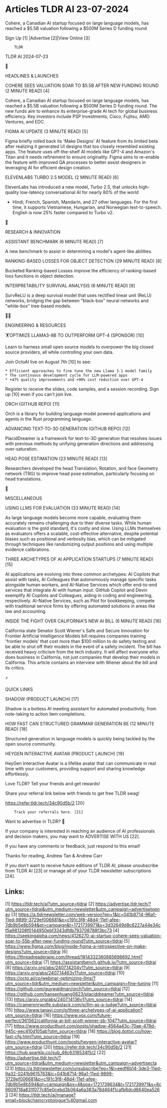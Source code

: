 # Articles TLDR AI 23-07-2024

Cohere, a Canadian AI startup focused on large language models, has
reached a $5.5B valuation following a $500M Series D funding round  

 Sign Up [1] |Advertise [2]|View Online [3] 

		TLDR

TLDR AI 2024-07-23

🚀 

HEADLINES & LAUNCHES

 COHERE SEES VALUATION SOAR TO $5.5B AFTER NEW FUNDING ROUND (2 MINUTE
READ) [4] 

 Cohere, a Canadian AI startup focused on large language models, has
reached a $5.5B valuation following a $500M Series D funding round.
The new funds aim to enhance its enterprise-grade AI tech for global
business efficiency. Key investors include PSP Investments, Cisco,
Fujitsu, AMD Ventures, and EDC. 

 FIGMA AI UPDATE (3 MINUTE READ) [5] 

 Figma briefly rolled back its 'Make Designs' AI feature from its
limited beta after realizing it generated UI designs that too closely
resembled existing apps. The feature uses off-the-shelf AI models like
GPT-4 and Amazon's Titan and it needs refinement to ensure
originality. Figma aims to re-enable the feature with improved QA
processes to better assist designers in leveraging AI for efficient
design creation. 

 ELEVENLABS TURBO 2.5 MODEL (2 MINUTE READ) [6] 

 ElevenLabs has introduced a new model, Turbo 2.5, that unlocks
high-quality low-latency conversational AI for nearly 80% of the world
- Hindi, French, Spanish, Mandarin, and 27 other languages. For the
first time, it supports Vietnamese, Hungarian, and Norwegian
text-to-speech. English is now 25% faster compared to Turbo v2. 

🧠 

RESEARCH & INNOVATION

 ASSISTANT BENCHMARK (6 MINUTE READ) [7] 

 A new benchmark to assist in determining a model's agent-like
abilities. 

 RANKING-BASED LOSSES FOR OBJECT DETECTION (29 MINUTE READ) [8] 

 Bucketed Ranking-based Losses improve the efficiency of ranking-based
loss functions in object detection. 

 INTERPRETABILITY SURVIVAL ANALYSIS (6 MINUTE READ) [9] 

 SurvReLU is a deep survival model that uses rectified linear unit
(ReLU) networks, bridging the gap between "black-box" neural networks
and "white-box" tree-based models. 

🧑‍💻 

ENGINEERING & RESOURCES

 🏋️OPTIMIZE LLAMA3-8B TO OUTPERFORM GPT-4 (SPONSOR) [10] 

 Learn to harness small open source models to overpower the big closed
source providers, all while controlling your own data.

Join OctoAI live on August 7th [10] to see:

 	* Efficient approaches to fine tune the new Llama 3.1 model family
 	* The continuous development cycle for LLM-powered apps
 	* +47% quality improvements and +90% cost reduction over GPT-4

Register to receive the slides, code samples, and a session recording.
Sign up [10] even if you can't join live.

 ORCH (GITHUB REPO) [11] 

 Orch is a library for building language model powered applications
and agents in the Rust programming language. 

 ADVANCING TEXT-TO-3D GENERATION (GITHUB REPO) [12] 

 PlacidDreamer is a framework for text-to-3D generation that resolves
issues with previous methods by unifying generation directions and
addressing over-saturation. 

 HEAD POSE ESTIMATION (23 MINUTE READ) [13] 

 Researchers developed the head Translation, Rotation, and face
Geometry network (TRG) to improve head pose estimation, particularly
focusing on head translations. 

🎁 

MISCELLANEOUS

 USING LLMS FOR EVALUATION (33 MINUTE READ) [14] 

 As large language models become more capable, evaluating them
accurately remains challenging due to their diverse tasks. While human
evaluation is the gold standard, it's costly and slow. Using LLMs
themselves as evaluators offers a scalable, cost-effective
alternative, despite potential biases such as positional and verbosity
bias, which can be mitigated through techniques like randomizing
output positions and using multiple evidence calibrations. 

 THREE ARCHETYPES OF AI APPLICATION STARTUPS (7 MINUTE READ) [15] 

 AI applications are evolving into three common archetypes: AI
Copilots that assist with tasks, AI Colleagues that autonomously
manage specific tasks alongside human workers, and AI-Native Services
which offer end-to-end services that integrate AI with human input.
GitHub Copilot and Devin exemplify AI Copilots and Colleagues, aiding
in coding and engineering, respectively. AI-Native Services, such as
Pilot for bookkeeping, compete with traditional service firms by
offering automated solutions in areas like law and accounting. 

 INSIDE THE FIGHT OVER CALIFORNIA'S NEW AI BILL (6 MINUTE READ) [16] 

 California state Senator Scott Wiener's Safe and Secure Innovation
for Frontier Artificial Intelligence Models bill requires companies
training 'frontier models' that cost more than $100 million to do
safety testing and be able to shut off their models in the event of a
safety incident. The bill has received heavy criticism from the tech
industry. It will affect everyone who does business in California, not
just companies that develop their models in California. This article
contains an interview with Wiener about the bill and its critics. 

⚡ 

QUICK LINKS

 SHADOW (PRODUCT LAUNCH) [17] 

 Shadow is a botless AI meeting assistant for automated productivity,
from note-taking to action item completions. 

 HOW FAST CAN STRUCTURED GRAMMAR GENERATION BE (12 MINUTE READ) [18] 

 Structured generation in language models is quickly being tackled by
the open source community. 

 HEYGEN INTERACTIVE AVATAR (PRODUCT LAUNCH) [19] 

 HeyGen Interactive Avatar is a lifelike avatar that can communicate
in real time with your customers, providing support and sharing
knowledge effortlessly. 

Love TLDR? Tell your friends and get rewards!

 Share your referral link below with friends to get free TLDR swag! 

 https://refer.tldr.tech/34c90d5b/2 [20] 

		Track your referrals here. [21]

Want to advertise in TLDR? 📰

 If your company is interested in reaching an audience of AI
professionals and decision makers, you may want to ADVERTISE WITH US
[22]. 

 If you have any comments or feedback, just respond to this email! 

Thanks for reading, 
Andrew Tan & Andrew Carr 

If you don't want to receive future editions of TLDR AI, please
unsubscribe from TLDR AI [23] or manage all of your TLDR newsletter
subscriptions [24]. 

 

Links:
------
[1] https://tldr.tech/ai?utm_source=tldrai
[2] https://advertise.tldr.tech/?utm_source=tldrai&utm_medium=newsletter&utm_campaign=advertisetopnav
[3] https://a.tldrnewsletter.com/web-version?ep=1&lc=041b8714-96a1-11ed-9899-3729ef006681&p=c191c3f8-48d4-11ef-afee-7db9b5e8b594&pt=campaign&t=1721739971&s=3d32649d8c6227a44e34cf5a981208f0144950ebf3343dfdb793708788f3bc73
[4] https://seekingalpha.com/news/4126270-ai-startup-cohere-sees-valuation-soar-to-55b-after-new-funding-round?utm_source=tldrai
[5] https://www.figma.com/blog/inside-figma-a-retrospective-on-make-designs?utm_source=tldrai
[6] https://threadreaderapp.com/thread/1814332360885698692.html?utm_source=tldrai
[7] https://assistantbench.github.io/?utm_source=tldrai
[8] https://arxiv.org/abs/2407.14204v1?utm_source=tldrai
[9] https://arxiv.org/abs/2407.14463v1?utm_source=tldrai
[10] https://octo.ai/cp/webinar-optimizing-llms/?utm_source=tldr&utm_medium=newsletter&utm_campaign=fine-tuning
[11] https://github.com/guywaldman/orch?utm_source=tldrai
[12] https://github.com/hansenhuang0823/placiddreamer?utm_source=tldrai
[13] https://arxiv.org/abs/2407.14136v1?utm_source=tldrai
[14] https://cameronrwolfe.substack.com/p/llm-as-a-judge?utm_source=tldrai
[15] https://www.tanayj.com/p/three-archetypes-of-ai-application?utm_source=tldrai
[16] https://www.vox.com/future-perfect/361562/california-ai-bill-scott-wiener-sb-1047?utm_source=tldrai
[17] https://www.producthunt.com/posts/shadow-4564a43c-70ae-478d-945c-eec410d105ab?utm_source=tldrai
[18] https://blog.dottxt.co/how-fast-cfg.html?utm_source=tldrai
[19] https://www.producthunt.com/posts/heygen-interactive-avatar?utm_source=tldrai
[20] https://refer.tldr.tech/34c90d5b/2
[21] https://hub.sparklp.co/sub_46c6316534f5/2
[22] https://advertise.tldr.tech/?utm_source=tldrai&utm_medium=newsletter&utm_campaign=advertisecta
[23] https://a.tldrnewsletter.com/unsubscribe?ep=1&l=eedf6b14-3de3-11ed-9a32-0241b9615763&lc=041b8714-96a1-11ed-9899-3729ef006681&p=c191c3f8-48d4-11ef-afee-7db9b5e8b594&pt=campaign&pv=4&spa=1721739634&t=1721739971&s=8c9609718a831f077c85e0cebd3b064a6a383a78d464f1cafb8dcd6640ea5263
[24] https://tldr.tech/ai/manage?email=blockchaincryptologue%40gmail.com